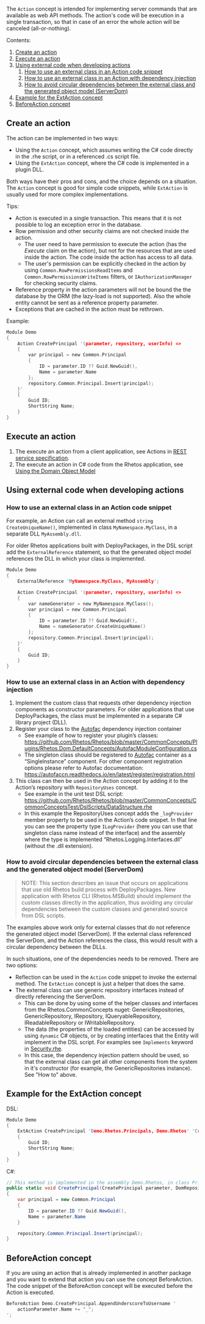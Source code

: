 The `Action` concept is intended for implementing server commands that are available as web API methods.
The action's code will be execution in a single transaction,
so that in case of an error the whole action will be canceled (all-or-nothing).

Contents:

1. [Create an action](#create-an-action)
2. [Execute an action](#execute-an-action)
3. [Using external code when developing actions](#using-external-code-when-developing-actions)
   1. [How to use an external class in an Action code snippet](#how-to-use-an-external-class-in-an-action-code-snippet)
   2. [How to use an external class in an Action with dependency injection](#how-to-use-an-external-class-in-an-action-with-dependency-injection)
   3. [How to avoid circular dependencies between the external class and the generated object model (ServerDom)](#how-to-avoid-circular-dependencies-between-the-external-class-and-the-generated-object-model-serverdom)
4. [Example for the ExtAction concept](#example-for-the-extaction-concept)
5. [BeforeAction concept](#beforeaction-concept)

## Create an action

The action can be implemented in two ways:

* Using the `Action` concept, which assumes writing the C# code directly in the .rhe script, or in a referenced .cs script file.
* Using the `ExtAction` concept, where the C# code is implemented in a plugin DLL.

Both ways have their pros and cons, and the choice depends on a situation. The `Action` concept is good for simple code snippets, while `ExtAction` is usually used for more complex implementations.

Tips:

* Action is executed in a single transaction. This means that it is not possible to log an exception error in the database.
* Row permission and other security claims are not checked inside the action.
  * The user need to have permission to execute the action (has the *Execute* claim on the action),
      but not for the resources that are used inside the action. The code inside the action has access to all data.
  * The user's permission can be explicitly checked in the action by using `Common.RowPermissionsReadItems`
      and `Common.RowPermissionsWriteItems` filters, or `IAuthorizationManager` for checking security claims.
* Reference property in the action parameters will not be bound the the database by the ORM (the lazy-load is not supported).
  Also the whole entity cannot be sent as a reference property parameter.
* Exceptions that are cached in the action must be rethrown.

Example:

```C
Module Demo
{
    Action CreatePrincipal '(parameter, repository, userInfo) =>
    {
        var principal = new Common.Principal
        {
            ID = parameter.ID ?? Guid.NewGuid(),
            Name = parameter.Name
        };
        repository.Common.Principal.Insert(principal);
    }'
    {
        Guid ID;
        ShortString Name;
    }
}
```

## Execute an action

1. The execute an action from a client application, see Actions in
   [REST service specification](https://github.com/Rhetos/RestGenerator/blob/master/Readme.md#actions).
2. The execute an action in C# code from the Rhetos application,
   see [Using the Domain Object Model](Using-the-Domain-Object-Model#execute-action)

## Using external code when developing actions

### How to use an external class in an Action code snippet

For example, an Action can call an external method `string CreateUniqueName()`, implemented in class `MyNamespace.MyClass`, in a separate DLL `MyAssembly.dll`.

For older Rhetos applications built with DeployPackages, in the DSL script add the `ExternalReference` statement,
so that the generated object model references the DLL in which your class is implemented.

```C
Module Demo
{
    ExternalReference 'MyNamespace.MyClass, MyAssembly';

    Action CreatePrincipal '(parameter, repository, userInfo) =>
    {
        var nameGenerator = new MyNamespace.MyClass();
        var principal = new Common.Principal
        {
            ID = parameter.ID ?? Guid.NewGuid(),
            Name = nameGenerator.CreateUniqueName()
        };
        repository.Common.Principal.Insert(principal);
    }'
    {
        Guid ID;
    }
}
```

### How to use an external class in an Action with dependency injection

1. Implement the custom class that requests other dependency injection components as constructor parameters.
   For older applications that use DeployPackages, the class must be implemented in a separate C# library project (DLL).
2. Register your class to the [Autofac](https://autofac.org/) dependency injection container
    * See example of how to register your plugin’s classes: <https://github.com/Rhetos/Rhetos/blob/master/CommonConcepts/Plugins/Rhetos.Dom.DefaultConcepts/AutofacModuleConfiguration.cs>
    * The singleton class should be registered to [Autofac](https://autofac.org/) container as a “SingleInstance” component. For other component registration options please refer to Autofac documentation: <https://autofaccn.readthedocs.io/en/latest/register/registration.html>
3. This class can then be used in the Action concept by adding it to the Action’s repository with `RepositoryUses` concept.
    * See example in the unit test DSL script: <https://github.com/Rhetos/Rhetos/blob/master/CommonConcepts/CommonConceptsTest/DslScripts/DataStructure.rhe>
    * In this example the RepositoryUses concept adds the `_logProvider` member property to be used in the Action’s code snippet. In that line you can see the property type `ILogProvider` (here you can use that singleton class name instead of the interface) and the assembly where the type is implemented “Rhetos.Logging.Interfaces.dll” (without the .dll extension).

### How to avoid circular dependencies between the external class and the generated object model (ServerDom)

> NOTE: This section describes an issue that occurs on applications that use old Rhetos
build process with DeployPackages. New application with Rhetos CLI (Rhetos.MSBuild) should implement
the custom classes directly in the application, thus avoiding any circular dependencies between the
custom classes and generated source from DSL scripts.

The examples above work only for external classes that do not reference the generated object model (ServerDom).
If the external class referenced the ServerDom, and the Action references the class, this would result with a circular dependency between the DLLs.

In such situations, one of the dependencies needs to be removed. There are two options:

* Reflection can be used in the `Action` code snippet to invoke the external method. The `ExtAction` concept is just a helper that does the same.
* The external class can use generic repository interfaces instead of directly referencing the ServerDom.
  * This can be done by using some of the helper classes and interfaces from the Rhetos.CommonConcepts nuget: GenericRepositories, GenericRepository, IRepository, IQueryableRepository, IReadableRepository or IWritableRepository.
  * The data (the properties of the loaded entities) can be accessed by using `dynamic` C# objects, or by creating interfaces that the Entity will implement in the DSL script. For examples see `Implements` keyword in [Security.rhe](https://github.com/Rhetos/Rhetos/blob/master/CommonConcepts/DslScripts/Security.rhe).
  * In this case, the dependency injection pattern should be used, so that the external class can get all other components from the system in it's constructor (for example, the GenericRepositories instance). See "How to" above.

## Example for the ExtAction concept

DSL:

```C
Module Demo
{
    ExtAction CreatePrincipal 'Demo.Rhetos.Principals, Demo.Rhetos' 'CreatePrincipal'
    {
        Guid ID;
        ShortString Name;
    }
}
```

C#:

```C#
// This method is implemented in the assembly Demo.Rhetos, in class Principals.
public static void CreatePrincipal(CreatePrincipal parameter, DomRepository repository, IUserInfo userInfo)
{
    var principal = new Common.Principal
    {
        ID = parameter.ID ?? Guid.NewGuid(),
        Name = parameter.Name
    }

    repository.Common.Principal.Insert(principal);
}
```

## BeforeAction concept

If you are using an action that is already implemented in another package and you want to extend that action you can use the concept BeforeAction.
The code snippet of the BeforeAction concept will be executed before the Action is executed.

```C
BeforeAction Demo.CreatePrincipal.AppendUnderscoreToUsername '
    actionParameter.Name += "_";
';
```
